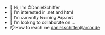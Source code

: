 - 👋 Hi, I’m @DanielSchiffer
- 👀 I’m interested in .net and html
- 🌱 I’m currently learning Asp.net
- 💞️ I’m looking to collaborate on ...
- 📫 How to reach me daniel.schiffer@arcor.de

<!---
DanielSchiffer/DanielSchiffer is a ✨ special ✨ repository because its `README.md` (this file) appears on your GitHub profile.
You can click the Preview link to take a look at your changes.
--->
